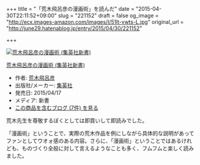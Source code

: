 +++
title = "「荒木飛呂彦の漫画術」を読んだ"
date = "2015-04-30T22:11:52+09:00"
slug = "221152"
draft = false
og_image = "http://ecx.images-amazon.com/images/I/51lt-vwts-L.jpg"
original_url = "http://june29.hatenablog.jp/entry/2015/04/30/221152"

+++

<p></p>
<div class="hatena-asin-detail">
<a href="http://www.amazon.co.jp/exec/obidos/ASIN/4087207803/cameralady-22/"><img src="http://ecx.images-amazon.com/images/I/51lt-vwts-L._SL160_.jpg" class="hatena-asin-detail-image" alt="荒木飛呂彦の漫画術 (集英社新書)" title="荒木飛呂彦の漫画術 (集英社新書)"></a><div class="hatena-asin-detail-info">
<p class="hatena-asin-detail-title"><a href="http://www.amazon.co.jp/exec/obidos/ASIN/4087207803/cameralady-22/">荒木飛呂彦の漫画術 (集英社新書)</a></p>
<ul>
<li>
<span class="hatena-asin-detail-label">作者:</span> <a class="keyword" href="http://d.hatena.ne.jp/keyword/%B9%D3%CC%DA%C8%F4%CF%A4%C9%A7">荒木飛呂彦</a>
</li>
<li>
<span class="hatena-asin-detail-label">出版社/メーカー:</span> <a class="keyword" href="http://d.hatena.ne.jp/keyword/%BD%B8%B1%D1%BC%D2">集英社</a>
</li>
<li>
<span class="hatena-asin-detail-label">発売日:</span> 2015/04/17</li>
<li>
<span class="hatena-asin-detail-label">メディア:</span> 新書</li>
<li><a href="http://d.hatena.ne.jp/asin/4087207803/cameralady-22" target="_blank">この商品を含むブログ (7件) を見る</a></li>
</ul>
</div>
<div class="hatena-asin-detail-foot"></div>
</div>
<p>荒木先生を尊敬するぼくとしては即買いして即読みでした。</p>
<p>「漫画術」ということで、実際の荒木作品を例にしながら具体的な説明があってファンとしてウオォ感のある内容。さらに、「漫画術」ということではあるけれども、ものづくり全般に対して言えるようなことも多く、フムフムと楽しく読みました。</p>